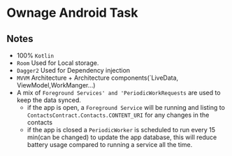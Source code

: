 # Ownage Android Task 

## Notes 

 *  100% `Kotlin` 
 * `Room` Used for Local storage. 
 * `Dagger2` Used for Dependency injection
 * `MVVM` Architecture + Architecture components(`LiveData, ViewModel,WorkManger...) 
 *  A mix of `Foreground Services' and 'PeriodicWorkRequests` are used to keep the data synced. 
    - if the app is open, a `Foreground Service` will be running and listing to `ContactsContract.Contacts.CONTENT_URI` for any changes in the contacts
    - if the app is closed a `PeriodicWorker` is scheduled to run every 15 min(can be changed) to update the app database, this will reduce battery usage compared to running a service all the time.  
